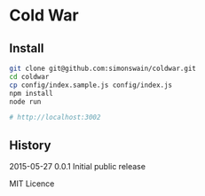 # Cold War

## Install

```bash
git clone git@github.com:simonswain/coldwar.git
cd coldwar
cp config/index.sample.js config/index.js
npm install
node run

# http://localhost:3002
```


## History

2015-05-27 0.0.1 Initial public release

MIT Licence

